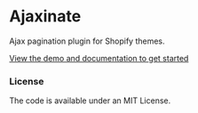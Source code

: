 # Ajaxinate
Ajax pagination plugin for Shopify themes.

<a href="https://elkfox.github.io/Ajaxinate/" target="_blank">View the demo and documentation to get started</a>

### License

The code is available under an MIT License.
